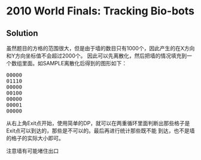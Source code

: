 # 2010 World Finals: Tracking Bio-bots
## Solution

虽然题目的方格的范围很大，但是由于墙的数目只有1000个，因此产生的在X方向和Y方向坐标值不会超过2000个。 因此可以先离散化，然后把墙的情况填充到一个数组里面。如SAMPLE离散化后得到的图形如下：

<pre>
00000
01110
00000
00100
00000
00001
00000
</pre>

从右上角Exit点开始，使用简单的DP，就可以在两重循环里面判断出那些格子是Exit点可以到达的，那些是不可以的。最后再进行统计那些既不能 到达，也不是墙的格子的实际大小即可。

注意墙有可能堵住出口
